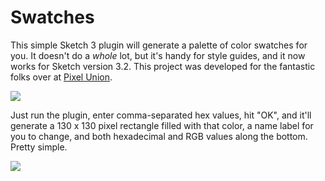 # Swatches 

This simple Sketch 3 plugin will generate a palette of color swatches for you. It doesn't do a _whole_ lot, but it's handy for style guides, and it now works for Sketch version 3.2. This project was developed for the fantastic folks over at [Pixel Union](https://www.pixelunion.net/).

![](https://dl.dropboxusercontent.com/s/ru935schzkgwn1c/Screenshot%202014-10-17%2016.27.25.png?dl=0)

Just run the plugin, enter comma-separated hex values, hit "OK", and it'll generate a 130 x 130 pixel rectangle filled with that color, a name label for you to change, and both hexadecimal and RGB values along the bottom. Pretty simple.

![](https://dl.dropboxusercontent.com/s/6bomg3oj2n63ru0/Screenshot%202014-10-23%2009.31.51.png?dl=0)